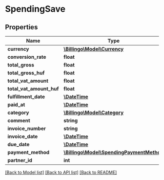 # SpendingSave

## Properties
Name | Type | Description | Notes
------------ | ------------- | ------------- | -------------
**currency** | [**\Billingo\Model\Currency**](Currency.md) |  | 
**conversion_rate** | **float** |  | [optional] 
**total_gross** | **float** |  | 
**total_gross_huf** | **float** |  | 
**total_vat_amount** | **float** |  | 
**total_vat_amount_huf** | **float** |  | 
**fulfillment_date** | [**\DateTime**](\DateTime.md) |  | 
**paid_at** | [**\DateTime**](\DateTime.md) |  | [optional] 
**category** | [**\Billingo\Model\Category**](Category.md) |  | 
**comment** | **string** |  | [optional] 
**invoice_number** | **string** |  | [optional] 
**invoice_date** | [**\DateTime**](\DateTime.md) |  | [optional] 
**due_date** | [**\DateTime**](\DateTime.md) |  | [optional] 
**payment_method** | [**\Billingo\Model\SpendingPaymentMethod**](SpendingPaymentMethod.md) |  | 
**partner_id** | **int** |  | [optional] 

[[Back to Model list]](../../README.md#documentation-for-models) [[Back to API list]](../../README.md#documentation-for-api-endpoints) [[Back to README]](../../README.md)

